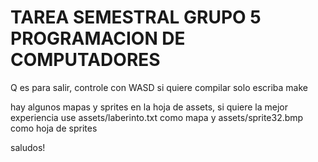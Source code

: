 # TAREA SEMESTRAL GRUPO 5 PROGRAMACION DE COMPUTADORES

Q es para salir,
controle con WASD
si quiere compilar solo escriba make

hay algunos mapas y sprites en la hoja de assets, si quiere la mejor experiencia use assets/laberinto.txt como mapa y assets/sprite32.bmp como hoja de sprites

saludos!

